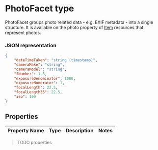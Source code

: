 ﻿# PhotoFacet type
PhotoFacet groups photo related data - e.g. EXIF metadata - into a single structure.
It is available on the photo property of [Item][item-resource] resources that represent photos.

### JSON representation

<!-- { "blockType": "resource", "@odata.type": "oneDrive.photo" } -->
```json
{
	"dateTimeTaken": "string (timestamp)",
	"cameraMake": "string",
	"cameraModel": "string",
	"fNumber": 1.8,
	"exposureDenominator": 1000,
	"exposureNumerator": 1,
	"focalLength": 22.5,
	"focalLength35": 22.5,
	"iso": 100
}
```
## Properties

Property Name | Type | Description | Notes
--- | --- | --- | ---

>TODO properties

[item-resource]: ../resources/item.md
